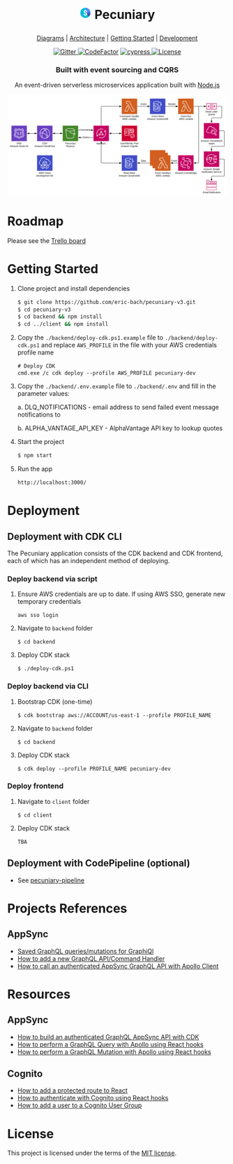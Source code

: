 <h1 align="center">
  <p align="center">
    <img src="diagrams/icon.png" height="28" width="28" alt="icon">
    Pecuniary
  </p>
</h1>

<p align="center">
  <a href="diagrams">Diagrams</a> |
  <a href="ARCHITECTURE.md">Architecture</a> |
  <a href="#getting-started">Getting Started</a> |
  <a href="#environment-setup">Development</a>
</p>

<p align="center">
  <a href="https://gitter.im/pecuniary/community">
    <img src="https://img.shields.io/gitter/room/pecuniary/community" alt="Gitter"/>
  </a>
  <a href="https://www.codefactor.io/repository/github/eric-bach/pecuniary"><img src="https://www.codefactor.io/repository/github/eric-bach/pecuniary/badge" alt="CodeFactor" /></a>
  <a href="https://cypress.io">
    <img src="https://img.shields.io/badge/cypress.io-tests-green.svg?style=flat-square" alt="cypress"/>
  </a>
  <a href="https://github.com/eric-bach/pecuniary/blob/master/LICENSE">
    <img src="https://img.shields.io/badge/license-MIT-green.svg" alt="License" />
  </a>
</p>

<h3 align="center">
  Built with event sourcing and CQRS
</h3>

<p align="center">
  An event-driven serverless microservices application built with <a href="https://nodejs.org">Node.js</a>
</p>

![Top Level](diagrams/toplevel.jpg)

# Roadmap

Please see the [Trello board](https://trello.com/b/7lA2gwTs/pecuniary)

# Getting Started

1. Clone project and install dependencies

   ```bash
   $ git clone https://github.com/eric-bach/pecuniary-v3.git
   $ cd pecuniary-v3
   $ cd backend && npm install
   $ cd ../client && npm install
   ```

2. Copy the `./backend/deploy-cdk.ps1.example` file to `./backend/deploy-cdk.ps1` and replace `AWS_PROFILE` in the file with your AWS credentials profile name

   ```
   # Deploy CDK
   cmd.exe /c cdk deploy --profile AWS_PROFILE pecuniary-dev
   ```

3. Copy the `./backend/.env.example` file to `./backend/.env` and fill in the parameter values:

   a. DLQ_NOTIFICATIONS - email address to send failed event message notifications to

   b. ALPHA_VANTAGE_API_KEY - AlphaVantage API key to lookup quotes

4. Start the project

   ```bash
   $ npm start
   ```

5. Run the app

   ```bash
   http://localhost:3000/
   ```

# Deployment

## Deployment with CDK CLI

The Pecuniary application consists of the CDK backend and CDK frontend, each of which has an independent method of deploying.

### Deploy backend via script

1. Ensure AWS credentials are up to date. If using AWS SSO, generate new temporary credentials

   ```
   aws sso login
   ```

2. Navigate to `backend` folder

   ```
   $ cd backend
   ```

3. Deploy CDK stack
   ```
   $ ./deploy-cdk.ps1
   ```

### Deploy backend via CLI

1. Bootstrap CDK (one-time)

   ```
   $ cdk bootstrap aws://ACCOUNT/us-east-1 --profile PROFILE_NAME
   ```

2. Navigate to `backend` folder

   ```
   $ cd backend
   ```

3. Deploy CDK stack
   ```
   $ cdk deploy --profile PROFILE_NAME pecuniary-dev
   ```

### Deploy frontend

1. Navigate to `client` folder

   ```
   $ cd client
   ```

2. Deploy CDK stack
   ```
   TBA
   ```

## Deployment with CodePipeline (optional)

- See [pecuniary-pipeline](https://github.com/eric-bach/pecuniary-v3/blob/main/README.md)

# Projects References

## AppSync

- [Saved GraphQL queries/mutations for GraphiQl](docs/GraphQL.md)
- [How to add a new GraphQL API/Command Handler](docs/CommandHandler.md)
- [How to call an authenticated AppSync GraphQL API with Apollo Client](docs/ApolloClient.md)

# Resources

## AppSync

- [How to build an authenticated GraphQL AppSync API with CDK](https://github.com/dabit3/build-an-authenticated-api-with-cdk)
- [How to perform a GraphQL Query with Apollo using React hooks](https://www.yannisspyrou.com/querying-app-sync-using-react-hooks)
- [How to perform a GraphQL Mutation with Apollo using React hooks](https://www.qualityology.com/tech/connect-to-existing-aws-appsync-api-from-a-react-application/)

## Cognito

- [How to add a protected route to React](https://dev.to/olumidesamuel_/implementing-protected-route-and-authentication-in-react-js-3cl4)
- [How to authenticate with Cognito using React hooks](https://github.com/DevAscend/YT-AWS-Cognito-React-Tutorials)
- [How to add a user to a Cognito User Group](https://bobbyhadz.com/blog/aws-cognito-add-user-to-group)

# License

This project is licensed under the terms of the [MIT license](/LICENSE).
